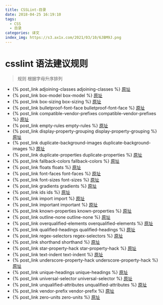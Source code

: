 ```yaml
---
title: CSSLint-目录
date: 2018-04-25 16:19:10
tags:
  - CSS
  - 目录
categories: 译文
index_img: https://s3.ax1x.com/2021/03/10/6JBM9J.png
---
```


# csslint 语法建议规则

> 规则 根据字母升序排列

- {% post_link adjoining-classes adjoining-classes %} [原址](https://github.com/CSSLint/csslint/wiki/Disallow-adjoining-classes)
- {% post_link box-model box-model %} [原址](https://github.com/CSSLint/csslint/wiki/Beware-of-box-model-size)
- {% post_link box-sizing box-sizing %} [原址](https://github.com/CSSLint/csslint/wiki/Disallow-box-sizing)
- {% post_link bulletproof-font-face bulletproof-font-face %} [原址](https://github.com/CSSLint/csslint/wiki/Bulletproof-font-face)
- {% post_link compatible-vendor-prefixes compatible-vendor-prefixes %} [原址](https://github.com/CSSLint/csslint/wiki/Require-compatible-vendor-prefixes)
- {% post_link empty-rules empty-rules %} [原址](https://github.com/CSSLint/csslint/wiki/Disallow-empty-rules)
- {% post_link display-property-grouping display-property-grouping %} [原址](https://github.com/CSSLint/csslint/wiki/Require-properties-appropriate-for-display)
- {% post_link duplicate-background-images duplicate-background-images %} [原址](https://github.com/CSSLint/csslint/wiki/Disallow-duplicate-background-images)
- {% post_link duplicate-properties duplicate-properties %} [原址](https://github.com/CSSLint/csslint/wiki/Disallow-duplicate-properties)
- {% post_link fallback-colors fallback-colors %} [原址](https://github.com/CSSLint/csslint/wiki/Require-fallback-colors)
- {% post_link floats floats %} [原址](https://github.com/CSSLint/csslint/wiki/Disallow-too-many-floats)
- {% post_link font-faces font-faces %} [原址](https://github.com/CSSLint/csslint/wiki/Don%27t-use-too-many-web-fonts)
- {% post_link font-sizes font-sizes %} [原址](https://github.com/CSSLint/csslint/wiki/Don%27t-use-too-many-font-size-declarations)
- {% post_link gradients gradients %} [原址](https://github.com/CSSLint/csslint/wiki/Require-all-gradient-definitions)
- {% post_link ids ids %} [原址](https://github.com/CSSLint/csslint/wiki/Disallow-IDs-in-selectors)
- {% post_link import import %} [原址](https://github.com/CSSLint/csslint/wiki/Disallow-%40import)
- {% post_link important important %} [原址](https://github.com/CSSLint/csslint/wiki/Disallow-%21important)
- {% post_link known-properties known-properties %} [原址](https://github.com/CSSLint/csslint/wiki/Require-use-of-known-properties)
- {% post_link outline-none outline-none %} [原址](https://github.com/CSSLint/csslint/wiki/Disallow-outline%3Anone)
- {% post_link overqualified-elements overqualified-elements %} [原址](https://github.com/CSSLint/csslint/wiki/Disallow-overqualified-elements)
- {% post_link qualified-headings qualified-headings %} [原址](https://github.com/CSSLint/csslint/wiki/Disallow-qualified-headings)
- {% post_link regex-selectors regex-selectors %} [原址](https://github.com/CSSLint/csslint/wiki/Disallow-selectors-that-look-like-regular-expressions)
- {% post_link shorthand shorthand %} [原址](https://github.com/CSSLint/csslint/wiki/Require-shorthand-properties)
- {% post_link star-property-hack star-property-hack %} [原址](https://github.com/CSSLint/csslint/wiki/Disallow-star-hack)
- {% post_link text-indent text-indent %} [原址](https://github.com/CSSLint/csslint/wiki/Disallow-negative-text-indent)
- {% post_link underscore-property-hack underscore-property-hack %} [原址](https://github.com/CSSLint/csslint/wiki/Disallow-underscore-hack)
- {% post_link unique-headings unique-headings %} [原址](https://github.com/CSSLint/csslint/wiki/Headings-should-only-be-defined-once)
- {% post_link universal-selector universal-selector %} [原址](https://github.com/CSSLint/csslint/wiki/Disallow-universal-selector)
- {% post_link unqualified-attributes unqualified-attributes %} [原址](https://github.com/CSSLint/csslint/wiki/Disallow-unqualified-attribute-selectors)
- {% post_link vendor-prefix vendor-prefix %} [原址](https://github.com/CSSLint/csslint/wiki/Require-standard-property-with-vendor-prefix)
- {% post_link zero-units zero-units %} [原址](https://github.com/CSSLint/csslint/wiki/Disallow-units-for-zero-values)
